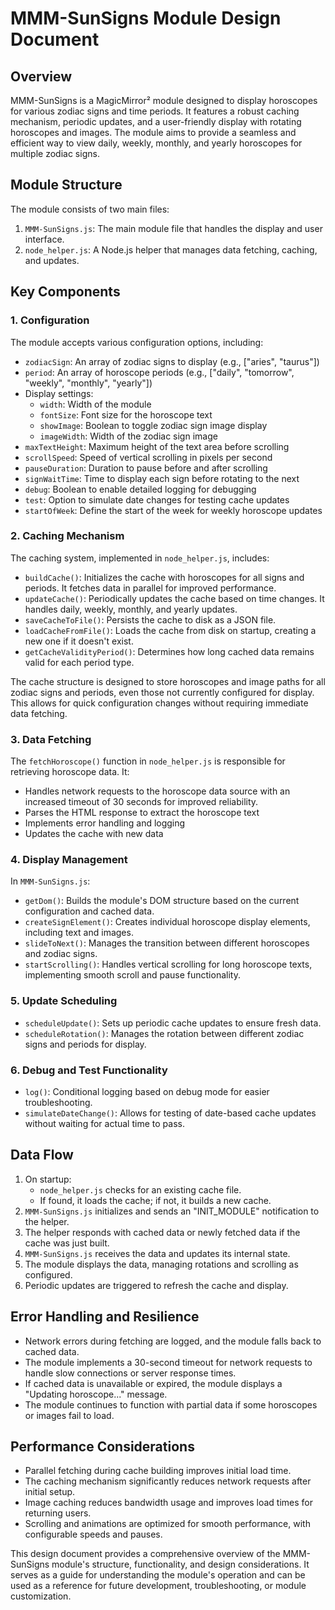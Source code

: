 # MMM-SunSigns Module Design Document

## Overview

MMM-SunSigns is a MagicMirror² module designed to display horoscopes for various zodiac signs and time periods. It features a robust caching mechanism, periodic updates, and a user-friendly display with rotating horoscopes and images. The module aims to provide a seamless and efficient way to view daily, weekly, monthly, and yearly horoscopes for multiple zodiac signs.

## Module Structure

The module consists of two main files:
1. `MMM-SunSigns.js`: The main module file that handles the display and user interface.
2. `node_helper.js`: A Node.js helper that manages data fetching, caching, and updates.

## Key Components

### 1. Configuration

The module accepts various configuration options, including:
- `zodiacSign`: An array of zodiac signs to display (e.g., ["aries", "taurus"])
- `period`: An array of horoscope periods (e.g., ["daily", "tomorrow", "weekly", "monthly", "yearly"])
- Display settings:
  - `width`: Width of the module
  - `fontSize`: Font size for the horoscope text
  - `showImage`: Boolean to toggle zodiac sign image display
  - `imageWidth`: Width of the zodiac sign image
- `maxTextHeight`: Maximum height of the text area before scrolling
- `scrollSpeed`: Speed of vertical scrolling in pixels per second
- `pauseDuration`: Duration to pause before and after scrolling
- `signWaitTime`: Time to display each sign before rotating to the next
- `debug`: Boolean to enable detailed logging for debugging
- `test`: Option to simulate date changes for testing cache updates
- `startOfWeek`: Define the start of the week for weekly horoscope updates

### 2. Caching Mechanism

The caching system, implemented in `node_helper.js`, includes:

- `buildCache()`: Initializes the cache with horoscopes for all signs and periods. It fetches data in parallel for improved performance.
- `updateCache()`: Periodically updates the cache based on time changes. It handles daily, weekly, monthly, and yearly updates.
- `saveCacheToFile()`: Persists the cache to disk as a JSON file.
- `loadCacheFromFile()`: Loads the cache from disk on startup, creating a new one if it doesn't exist.
- `getCacheValidityPeriod()`: Determines how long cached data remains valid for each period type.

The cache structure is designed to store horoscopes and image paths for all zodiac signs and periods, even those not currently configured for display. This allows for quick configuration changes without requiring immediate data fetching.

### 3. Data Fetching

The `fetchHoroscope()` function in `node_helper.js` is responsible for retrieving horoscope data. It:
- Handles network requests to the horoscope data source with an increased timeout of 30 seconds for improved reliability.
- Parses the HTML response to extract the horoscope text
- Implements error handling and logging
- Updates the cache with new data

### 4. Display Management

In `MMM-SunSigns.js`:
- `getDom()`: Builds the module's DOM structure based on the current configuration and cached data.
- `createSignElement()`: Creates individual horoscope display elements, including text and images.
- `slideToNext()`: Manages the transition between different horoscopes and zodiac signs.
- `startScrolling()`: Handles vertical scrolling for long horoscope texts, implementing smooth scroll and pause functionality.

### 5. Update Scheduling

- `scheduleUpdate()`: Sets up periodic cache updates to ensure fresh data.
- `scheduleRotation()`: Manages the rotation between different zodiac signs and periods for display.

### 6. Debug and Test Functionality

- `log()`: Conditional logging based on debug mode for easier troubleshooting.
- `simulateDateChange()`: Allows for testing of date-based cache updates without waiting for actual time to pass.

## Data Flow

1. On startup:
   - `node_helper.js` checks for an existing cache file.
   - If found, it loads the cache; if not, it builds a new cache.
2. `MMM-SunSigns.js` initializes and sends an "INIT_MODULE" notification to the helper.
3. The helper responds with cached data or newly fetched data if the cache was just built.
4. `MMM-SunSigns.js` receives the data and updates its internal state.
5. The module displays the data, managing rotations and scrolling as configured.
6. Periodic updates are triggered to refresh the cache and display.

## Error Handling and Resilience

- Network errors during fetching are logged, and the module falls back to cached data.
- The module implements a 30-second timeout for network requests to handle slow connections or server response times.
- If cached data is unavailable or expired, the module displays a "Updating horoscope..." message.
- The module continues to function with partial data if some horoscopes or images fail to load.

## Performance Considerations

- Parallel fetching during cache building improves initial load time.
- The caching mechanism significantly reduces network requests after initial setup.
- Image caching reduces bandwidth usage and improves load times for returning users.
- Scrolling and animations are optimized for smooth performance, with configurable speeds and pauses.


This design document provides a comprehensive overview of the MMM-SunSigns module's structure, functionality, and design considerations. It serves as a guide for understanding the module's operation and can be used as a reference for future development, troubleshooting, or module customization.
